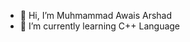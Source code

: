 - 👋 Hi, I’m Muhmammad Awais Arshad
- 🌱 I’m currently learning C++ Language
<!---
awais1441/awais1441 is a ✨ special ✨ repository because its `README.md` (this file) appears on your GitHub profile.
You can click the Preview link to take a look at your changes.
--->
